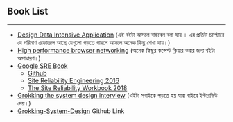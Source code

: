 ## Book List

---

* [Design Data Intensive Application](books/designing-data-intensive-applications.pdf) (এই বইটা আসলে বাইবেল বলা যায় । এর
  প্রতিটা চ্যাপ্টারে যে পরিমাণ রেফারেন্স আছে যেগুলো পড়তে পারলে আসলে অনেক কিছু শেখা যায়।)
* [High performance browser networking](books/High-Performance-Browser-Networking-Ilya-Grigorik.pdf) (অনেক কিছুর
  কন্সেপ্ট ক্লিয়ার করার জন্য বইটা অসাধারণ।)
* [Google SRE Book](https://sre.google/books/)
    * [Github](https://github.com/captn3m0/google-sre-ebook)
    * [Site Reliability Engineering 2016](books/OReilly.Site.Reliability.Engineering.2016.3.pdf)
    * [The Site Reliability Workbook 2018](books/the-site-reliability-workbook-2018.pdf)
* [Grokking the system design interview](books/grok_system_design_interview.pdf) (এইটা সবাইকে পড়তে হয় যারা বাইরে
  ইন্টারভিউ দেয়।)
* [Grokking-System-Design](https://github.com/Jeevan-kumar-Raj/Grokking-System-Design "GitHub") Github Link